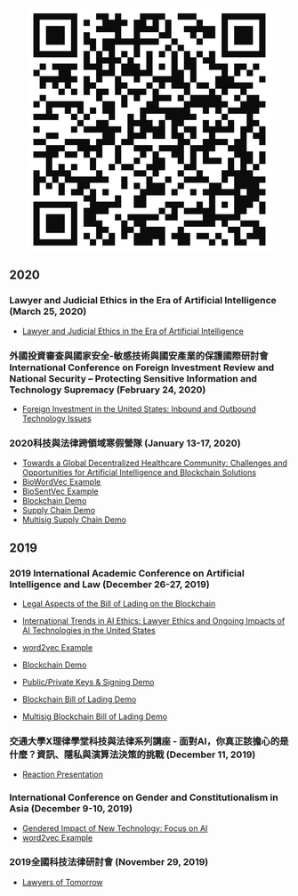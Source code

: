 <p align="center">
<img align="center" src="assets/qrcode.svg">
</p>

## 2020

### Lawyer and Judicial Ethics in the Era of Artificial Intelligence (March 25, 2020)
* [Lawyer and Judicial Ethics in the Era of Artificial Intelligence](https://drive.google.com/file/d/1PdUgq4Zj47u71L1dNvJ819Z950y6i37i/view?usp=sharing)

### 外國投資審查與國家安全-敏感技術與國安產業的保護國際研討會International Conference on Foreign Investment Review and National Security – Protecting Sensitive Information and Technology Supremacy (February 24, 2020)
* [Foreign Investment in the United States: Inbound and Outbound Technology Issues](https://drive.google.com/file/d/1SigtNlhmryKWVsYSm_27_b2LNODnaNrk/view?usp=sharing)

### 2020科技與法律跨領域寒假營隊 (January 13-17, 2020)
* [Towards a Global Decentralized Healthcare Community: Challenges and Opportunities for Artificial Intelligence and Blockchain Solutions](https://drive.google.com/file/d/15OFx2m_HKm2W0BumVXjC2ugKzbEtAjU1/view?usp=sharing)
* [BioWordVec Example](https://github.com/markshope/BioWordVec)
* [BioSentVec Example](https://github.com/markshope/BioSentVec)
* [Blockchain Demo](https://markshope.github.io/blockchain-demo/)
* [Supply Chain Demo](https://markshope.github.io/bill-of-lading-demo/)
* [Multisig Supply Chain Demo](https://markshope.github.io/multisig-bill-of-lading/)

## 2019

### 2019 International Academic Conference on Artificial Intelligence and Law (December 26-27, 2019)
* [Legal Aspects of the Bill of Lading on the Blockchain](https://drive.google.com/file/d/1xfaLjL_qDTpHYQr5qfWHErRjJYnxHZ8E/view?usp=sharing)
* [International Trends in AI Ethics: Lawyer Ethics and Ongoing Impacts of AI Technologies in the United States](https://drive.google.com/file/d/1ieOgI0lmrcq7BjsGNzaX7SPDWaEEZRhz/view?usp=sharing)

* [word2vec Example](https://rare-technologies.com/word2vec-tutorial/#app)
* [Blockchain Demo](https://markshope.github.io/blockchain-demo/)
* [Public/Private Keys & Signing Demo](https://markshope.github.io/public-private-key-demo/)
* [Blockchain Bill of Lading Demo](https://markshope.github.io/bill-of-lading-demo/)
* [Multisig Blockchain Bill of Lading Demo](https://markshope.github.io/multisig-bill-of-lading/)

### 交通大學X理律學堂科技與法律系列講座 - 面對AI，你真正該擔心的是什麼？資訊、隱私與演算法決策的挑戰 (December 11, 2019)
* [Reaction Presentation](https://drive.google.com/file/d/1NqVE1Deq4rQjNKZ8szRD2chHxZhOwnl4/view?usp=sharing)

### International Conference on Gender and Constitutionalism in Asia (December 9-10, 2019)
* [Gendered Impact of New Technology: Focus on AI](https://drive.google.com/file/d/1PjXISOFC0vPmMuvLKp4M1F5F9qj7cp7U/view?usp=sharing)
* [word2vec Example](https://rare-technologies.com/word2vec-tutorial/#app) 

### 2019全國科技法律研討會 (November 29, 2019)
* [Lawyers of Tomorrow](https://drive.google.com/file/d/1OOf0vDIxAlsCw1TuXMeQr0IIYjgyE90T/view?usp=sharing)
